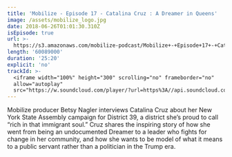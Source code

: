 ```yaml
---
title: 'Mobilize - Episode 17 - Catalina Cruz : A Dreamer in Queens'
image: /assets/mobilize_logo.jpg
date: 2018-06-26T01:01:30.310Z
isEpisode: true
url: >-
  https://s3.amazonaws.com/mobilize-podcast/Mobilize+-+Episode+17+-+Catalina+Cruz+-+A+Dreamer+for+Queens.mp3
length: '60089000'
duration: '25:20'
explicit: 'no'
trackId: >-
  <iframe width="100%" height="300" scrolling="no" frameborder="no"
  allow="autoplay"
  src="https://w.soundcloud.com/player/?url=https%3A//api.soundcloud.com/tracks/463460538&color=%23ff5500&auto_play=false&hide_related=false&show_comments=true&show_user=true&show_reposts=false&show_teaser=true&visual=true"></iframe>
---
```

Mobilize producer Betsy Nagler interviews Catalina Cruz about her New York State Assembly campaign for District 39, a district she’s proud to call “rich in that immigrant soul.” Cruz shares the inspiring story of how she went from being an undocumented Dreamer to a leader who fights for change in her community, and how she wants to be model of what it means to a public servant rather than a politician in the Trump era.

